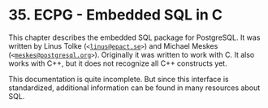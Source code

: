 # 35. ECPG - Embedded SQL in C

This chapter describes the embedded SQL package for PostgreSQL. It was written by Linus Tolke \(`<`[`linus@epact.se`](mailto:linus@epact.se)`>`\) and Michael Meskes \(`<`[`meskes@postgresql.org`](mailto:meskes@postgresql.org)`>`\). Originally it was written to work with C. It also works with C++, but it does not recognize all C++ constructs yet.

This documentation is quite incomplete. But since this interface is standardized, additional information can be found in many resources about SQL.

